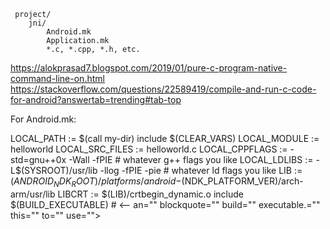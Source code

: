      project/
        jni/
            Android.mk
            Application.mk
            *.c, *.cpp, *.h, etc.



https://alokprasad7.blogspot.com/2019/01/pure-c-program-native-command-line-on.html
https://stackoverflow.com/questions/22589419/compile-and-run-c-code-for-android?answertab=trending#tab-top

For Android.mk:

LOCAL_PATH := $(call my-dir)
include $(CLEAR_VARS)
LOCAL_MODULE := helloworld
LOCAL_SRC_FILES := helloworld.c
LOCAL_CPPFLAGS := -std=gnu++0x -Wall -fPIE # whatever g++ flags you like
LOCAL_LDLIBS := -L$(SYSROOT)/usr/lib -llog -fPIE -pie # whatever ld flags you like
LIB := $(ANDROID_NDK_ROOT)/platforms/android-$(NDK_PLATFORM_VER)/arch-arm/usr/lib
LIBCRT := $(LIB)/crtbegin_dynamic.o
include $(BUILD_EXECUTABLE) # <-- an="" blockquote="" build="" executable.="" this="" to="" use="">
